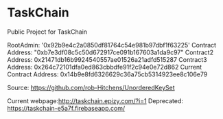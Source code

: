# TaskChain
Public Project for TaskChain


RootAdmin: '0x92b9e4c2a0850df81764c54e981b97dbf1f63225'
Contract Address: "0xb7e3df08c5c50d672917ce091b167603a1da9c97"
Contract2 Address: 0x21471db16b9924540557ae01526a21adfd515287
Contract3 Address: 0x264c72101dfa0ed863cbbdfe91f2c94e0e72d862
Current Contract Address: 0x14b9e8fd6326629c36a75cb5314923ee8c106e79

Source: https://github.com/rob-Hitchens/UnorderedKeySet

  
Current webpage:http://taskchain.epizy.com/?i=1
Deprecated: https://taskchain-e5a7f.firebaseapp.com/
